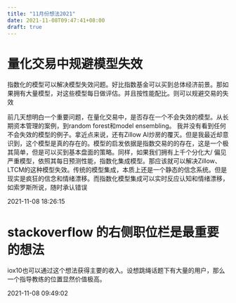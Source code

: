 ```yaml
---
title: "11月份想法2021"
date: 2021-11-08T09:47:41+08:00
draft: true
---
```


# 量化交易中规避模型失效

指数化的模型可以解决模型失效问题。好比指数基金可以买到总体经济前景。那如果拥有大量模型，对这些模型每日做评估。并且按性能配比。则可以规避交易的失效

前几天想明白一个重要问题，在量化交易中，是否存在一个不会失效的模型。从长期资本管理的案例，到random forest和model ensembling。 我并没有看到任何不会失效的模型的例子。拿近点来说，还有Zillow AI炒房的覆灭。但是我最近却意识到，这个模型是真的存在的。模型的启发依据是指数交易的的存在，这是一个极其简单，但是可以买到基本盘面的策略。同样，如果我们拥有上千个分化大/ 偏见严重模型，依照其每日预测性能，指数化集成模型。那应该就可以解决Zillow、LTCM的这种模型失效。传统的模型集成，本质上还是一个静态的信念系统。但是现实是疯狂的信念和情绪漂移。而指数化模型集成可以实时反应认知和情绪漂移，如索罗斯所说，随时承认错误

2021-11-08 18:26:15



# stackoverflow 的右侧职位栏是最重要的想法

iox10也可以通过这个想法获得主要的收入。设想跳绳话题下有大量的用户，那么一个指导教练的位置显然价值极高。

2021-11-08 09:49:02
